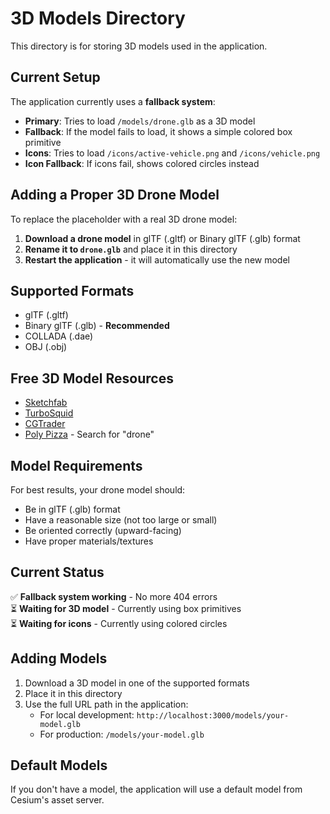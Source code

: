# 3D Models Directory

This directory is for storing 3D models used in the application.

## Current Setup

The application currently uses a **fallback system**:
- **Primary**: Tries to load `/models/drone.glb` as a 3D model
- **Fallback**: If the model fails to load, it shows a simple colored box primitive
- **Icons**: Tries to load `/icons/active-vehicle.png` and `/icons/vehicle.png`
- **Icon Fallback**: If icons fail, shows colored circles instead

## Adding a Proper 3D Drone Model

To replace the placeholder with a real 3D drone model:

1. **Download a drone model** in glTF (.gltf) or Binary glTF (.glb) format
2. **Rename it to `drone.glb`** and place it in this directory
3. **Restart the application** - it will automatically use the new model

## Supported Formats

- glTF (.gltf)
- Binary glTF (.glb) - **Recommended**
- COLLADA (.dae)
- OBJ (.obj)

## Free 3D Model Resources

- [Sketchfab](https://sketchfab.com/3d-models?features=downloadable&sort_by=-likeCount&q=drone)
- [TurboSquid](https://www.turbosquid.com/Search/3D-Models/free/drone)
- [CGTrader](https://www.cgtrader.com/free-3d-models?keywords=drone)
- [Poly Pizza](https://poly.pizza/) - Search for "drone"

## Model Requirements

For best results, your drone model should:
- Be in glTF (.glb) format
- Have a reasonable size (not too large or small)
- Be oriented correctly (upward-facing)
- Have proper materials/textures

## Current Status

✅ **Fallback system working** - No more 404 errors  
⏳ **Waiting for 3D model** - Currently using box primitives  
⏳ **Waiting for icons** - Currently using colored circles

## Adding Models

1. Download a 3D model in one of the supported formats
2. Place it in this directory
3. Use the full URL path in the application:
   - For local development: `http://localhost:3000/models/your-model.glb`
   - For production: `/models/your-model.glb`

## Default Models

If you don't have a model, the application will use a default model from Cesium's asset server. 